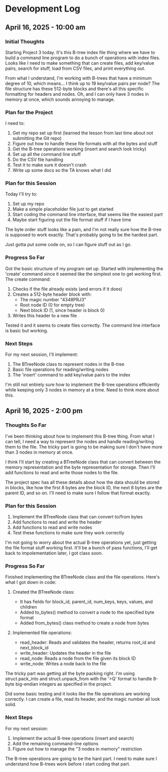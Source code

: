 # Development Log

## April 16, 2025 - 10:00 am

### Initial Thoughts
Starting Project 3 today. It's this B-tree index file thing where we have to build a command line program to do a bunch of operations with index files. Looks like I need to make something that can create files, add key/value pairs, search for stuff, load from CSV files, and print everything out.

From what I understand, I'm working with B-trees that have a minimum degree of 10, which means... I think up to 19 key/value pairs per node? The file structure has these 512-byte blocks and there's all this specific formatting for headers and nodes. Oh, and I can only have 3 nodes in memory at once, which sounds annoying to manage.

### Plan for the Project
I need to:
1. Get my repo set up first (learned the lesson from last time about not submitting the Git repo)
2. Figure out how to handle these file formats with all the bytes and stuff
3. Get the B-tree operations working (insert and search look tricky)
4. Set up all the command line stuff
5. Do the CSV file handling
6. Test it to make sure it doesn't crash
7. Write up some docs so the TA knows what I did

### Plan for this Session
Today I'll try to:
1. Set up my repo
2. Make a simple placeholder file just to get started
3. Start coding the command line interface, that seems like the easiest part
4. Maybe start figuring out the file format stuff if I have time

The byte order stuff looks like a pain, and I'm not really sure how the B-tree is supposed to work exactly. That's probably going to be the hardest part.

Just gotta put some code on, so I can figure stuff out as I go. 


### Progress So Far
Got the basic structure of my program set up. Started with implementing the 'create' command since it seemed like the simplest one to get working first. The create command:
1. Checks if the file already exists (and errors if it does)
2. Creates a 512-byte header block with:
   - The magic number "4348PRJ3"
   - Root node ID (0 for empty tree)
   - Next block ID (1, since header is block 0)
3. Writes this header to a new file

Tested it and it seems to create files correctly. The command line interface is basic but working.

### Next Steps
For my next session, I'll implement:
1. The BTreeNode class to represent nodes in the B-tree
2. Basic file operations for reading/writing nodes
3. The 'insert' command to add key/value pairs to the index

I'm still not entirely sure how to implement the B-tree operations efficiently while keeping only 3 nodes in memory at a time. Need to think more about this.




## April 16, 2025 - 2:00 pm

### Thoughts So Far
I've been thinking about how to implement this B-tree thing. From what I can tell, I need a way to represent the nodes and handle reading/writing them to the file. The tricky part is going to be making sure I don't have more than 3 nodes in memory at once.

I think I'll start by creating a BTreeNode class that can convert between the memory representation and the byte representation for storage. Then I'll add functions to read and write those nodes to the file.

The project spec has all these details about how the data should be stored in blocks, like how the first 8 bytes are the block ID, the next 8 bytes are the parent ID, and so on. I'll need to make sure I follow that format exactly.

### Plan for this Session
1. Implement the BTreeNode class that can convert to/from bytes
2. Add functions to read and write the header
3. Add functions to read and write nodes
4. Test these functions to make sure they work correctly

I'm not going to worry about the actual B-tree operations yet, just getting the file format stuff working first. It'll be a bunch of pass functions, I'll get back to impolementation later, I got class soon. 

### Progress So Far
Finished implementing the BTreeNode class and the file operations. Here's what I got down in code:

1. Created the BTreeNode class:
   - It has fields for block_id, parent_id, num_keys, keys, values, and children
   - Added to_bytes() method to convert a node to the specified byte format
   - Added from_bytes() class method to create a node from bytes

2. Implemented file operations:
   - read_header: Reads and validates the header, returns root_id and next_block_id
   - write_header: Updates the header in the file
   - read_node: Reads a node from the file given its block ID
   - write_node: Writes a node back to the file

The tricky part was getting all the byte packing right. I'm using struct.pack_into and struct.unpack_from with the '>Q' format to handle 8-byte big-endian integers as specified in the project.

Did some basic testing and it looks like the file operations are working correctly. I can create a file, read its header, and the magic number all look solid.


### Next Steps
For my next session:
1. Implement the actual B-tree operations (insert and search)
2. Add the remaining command-line options
3. Figure out how to manage the "3 nodes in memory" restriction

The B-tree operations are going to be the hard part. I need to make sure I understand how B-trees work before I start coding that part.
